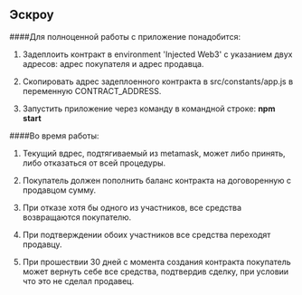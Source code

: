 ## Эскроу

####Для полноценной работы с приложение понадобится:

1) Задеплоить контракт в environment 'Injected Web3' с указанием двух адресов: адрес покупателя и адрес продавца.

2) Скопировать адрес задеплоенного контракта в src/constants/app.js в переменную CONTRACT_ADDRESS.

3) Запустить приложение через команду в командной строке: **npm start**

####Во время работы:

1) Текущий вдрес, подтягиваемый из metamask, может либо принять, либо отказаться от всей процедуры.

2) Покупатель должен пополнить баланс контракта на договоренную с продавцом сумму.

3) При отказе хотя бы одного из участников, все средства возвращаются покупателю.

4) При подтверждении обоих участников все средства переходят продавцу.

5) При прошествии 30 дней с момента создания контракта покупатель может вернуть себе все средства,
подтвердив сделку, при условии что это не сделал продавец.

